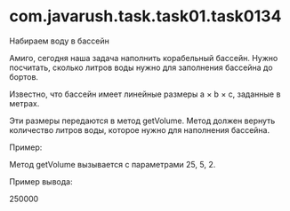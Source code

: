 # com.javarush.task.task01.task0134

Набираем воду в бассейн

Амиго, сегодня наша задача наполнить корабельный бассейн. Нужно посчитать, сколько литров воды нужно для заполнения бассейна до бортов. 

Известно, что бассейн имеет линейные размеры a × b × c, заданные в метрах.

Эти размеры передаются в метод getVolume. Метод должен вернуть количество литров воды, которое нужно для наполнения бассейна.

Пример:

Метод getVolume вызывается с параметрами 25, 5, 2.


Пример вывода:

250000
